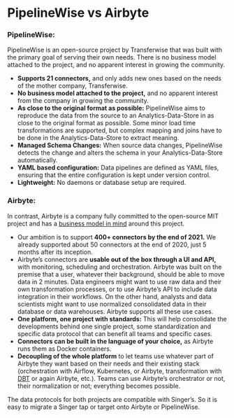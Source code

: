 # PipelineWise vs Airbyte

### **PipelineWise:** 

PipelineWise is an open-source project by Transferwise that was built with the primary goal of serving their own needs. There is no business model attached to the project, and no apparent interest in growing the community. 

* **Supports 21 connectors,** and only adds new ones based on the needs of the mother company, Transferwise. 
* **No business model attached to the project,** and no apparent interest from the company in growing the community. 
* **As close to the original format as possible:** PipelineWise aims to reproduce the data from the source to an Analytics-Data-Store in as close to the original format as possible. Some minor load time transformations are supported, but complex mapping and joins have to be done in the Analytics-Data-Store to extract meaning.
* **Managed Schema Changes:** When source data changes, PipelineWise detects the change and alters the schema in your Analytics-Data-Store automatically.
* **YAML based configuration:** Data pipelines are defined as YAML files, ensuring that the entire configuration is kept under version control.
* **Lightweight:** No daemons or database setup are required.

### **Airbyte:**

In contrast, Airbyte is  a company fully committed to the open-source MIT project and has a [business model in mind](https://docs.airbyte.io/company-handbook/company-handbook/business-model) around this project.

* Our ambition is to support **400+ connectors by the end of 2021.** We already supported about 50 connectors at the end of 2020, just 5 months after its inception.
* Airbyte’s connectors are **usable out of the box through a UI and API,** with monitoring, scheduling and orchestration. Airbyte was built on the premise that a user, whatever their background, should be able to move data in 2 minutes. Data engineers might want to use raw data and their own transformation processes, or to use Airbyte’s API to include data integration in their workflows. On the other hand, analysts and data scientists might want to use normalized consolidated data in their database or data warehouses. Airbyte supports all these use cases.  
* **One platform, one project with standards:** This will help consolidate the developments behind one single project, some standardization and specific data protocol that can benefit all teams and specific cases. 
* **Connectors can be built in the language of your choice,** as Airbyte runs them as Docker containers.
* **Decoupling of the whole platform** to let teams use whatever part of Airbyte they want based on their needs and their existing stack \(orchestration with Airflow, Kubernetes, or Airbyte, transformation with [DBT](http://getdbt.com) or again Airbyte, etc.\). Teams can use Airbyte’s orchestrator or not, their normalization or not; everything becomes possible. 

The data protocols for both projects are compatible with Singer’s. So it is easy to migrate a Singer tap or target onto Airbyte or PipelineWise.  

